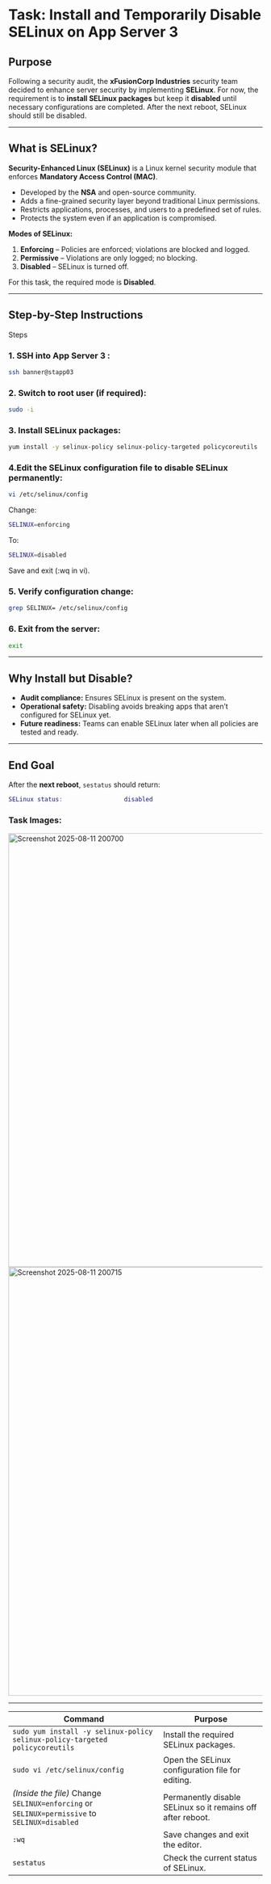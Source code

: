 # **Task: Install and Temporarily Disable SELinux on App Server 3**

## **Purpose**
Following a security audit, the **xFusionCorp Industries** security team decided to enhance server security by implementing **SELinux**. For now, the requirement is to **install SELinux packages** but keep it **disabled** until necessary configurations are completed. After the next reboot, SELinux should still be disabled.

---

## **What is SELinux?**
**Security-Enhanced Linux (SELinux)** is a Linux kernel security module that enforces **Mandatory Access Control (MAC)**.  
- Developed by the **NSA** and open-source community.  
- Adds a fine-grained security layer beyond traditional Linux permissions.  
- Restricts applications, processes, and users to a predefined set of rules.  
- Protects the system even if an application is compromised.

**Modes of SELinux:**
1. **Enforcing** – Policies are enforced; violations are blocked and logged.  
2. **Permissive** – Violations are only logged; no blocking.  
3. **Disabled** – SELinux is turned off.  

For this task, the required mode is **Disabled**.

---

## **Step-by-Step Instructions**

Steps
### 1. SSH into App Server 3 :

```bash
ssh banner@stapp03
```

### 2. Switch to root user (if required):

```bash
sudo -i
```

### 3. Install SELinux packages:

```bash
yum install -y selinux-policy selinux-policy-targeted policycoreutils
```

### 4.Edit the SELinux configuration file to disable SELinux permanently:

```bash
vi /etc/selinux/config
```
Change:

```bash
SELINUX=enforcing
```

To:
```bash
SELINUX=disabled
```
Save and exit (:wq in vi).

### 5. Verify configuration change:

```bash
grep SELINUX= /etc/selinux/config
```

### 6. Exit from the server:

```bash
exit
```

---

## **Why Install but Disable?**
- **Audit compliance:** Ensures SELinux is present on the system.  
- **Operational safety:** Disabling avoids breaking apps that aren’t configured for SELinux yet.  
- **Future readiness:** Teams can enable SELinux later when all policies are tested and ready.  

---

## **End Goal**
After the **next reboot**, `sestatus` should return:
```lua
SELinux status:                 disabled
```

### Task Images:

<img width="1743" height="859" alt="Screenshot 2025-08-11 200700" src="https://github.com/user-attachments/assets/beefc603-5ebc-4bf7-af6e-b17788a28878" />

<img width="1803" height="849" alt="Screenshot 2025-08-11 200715" src="https://github.com/user-attachments/assets/f9276b57-332c-44fc-844a-c5556d84386a" />

---

| Command | Purpose |
|---------|---------|
| `sudo yum install -y selinux-policy selinux-policy-targeted policycoreutils` | Install the required SELinux packages. |
| `sudo vi /etc/selinux/config` | Open the SELinux configuration file for editing. |
| *(Inside the file)* Change `SELINUX=enforcing` or `SELINUX=permissive` to `SELINUX=disabled` | Permanently disable SELinux so it remains off after reboot. |
| `:wq` | Save changes and exit the editor. |
| `sestatus` | Check the current status of SELinux. |
